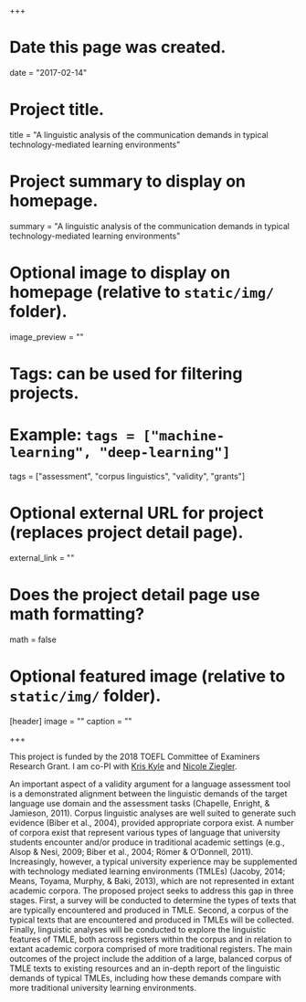 +++
# Date this page was created.
date = "2017-02-14"

# Project title.
title = "A linguistic analysis of the communication demands in typical technology-mediated learning environments"

# Project summary to display on homepage.
summary = "A linguistic analysis of the communication demands in typical technology-mediated learning environments"

# Optional image to display on homepage (relative to `static/img/` folder).
image_preview = ""

# Tags: can be used for filtering projects.
# Example: `tags = ["machine-learning", "deep-learning"]`
tags = ["assessment", "corpus linguistics", "validity", "grants"]

# Optional external URL for project (replaces project detail page).
external_link = ""

# Does the project detail page use math formatting?
math = false

# Optional featured image (relative to `static/img/` folder).
[header]
image = ""
caption = ""

+++

This project is funded by the 2018 TOEFL Committee of Examiners Research Grant. I am co-PI with [Kris Kyle](http://www.kristopherkyle.com/) and [Nicole Ziegler](http://nziegler.com/).

An important aspect of a validity argument for a language assessment tool is a demonstrated alignment between the linguistic demands of the target language use domain and the assessment tasks (Chapelle, Enright, & Jamieson, 2011). Corpus linguistic analyses are well suited to generate such evidence (Biber et al., 2004), provided appropriate corpora exist. A number of corpora exist that represent various types of language that university students encounter and/or produce in traditional academic settings (e.g., Alsop & Nesi, 2009; Biber et al., 2004; Römer & O’Donnell, 2011). Increasingly, however, a typical university experience may be supplemented with technology mediated learning environments (TMLEs) (Jacoby, 2014; Means, Toyama, Murphy, & Baki, 2013), which are not represented in extant academic corpora. The proposed project seeks to address this gap in three stages. First, a survey will be conducted to determine the types of texts that are typically encountered and produced in TMLE. Second, a corpus of the typical texts that are encountered and produced in TMLEs will be collected. Finally, linguistic analyses will be conducted to explore the linguistic features of TMLE, both across registers within the corpus and in relation to extant academic corpora comprised of more traditional registers. The main outcomes of the project include the addition of a large, balanced corpus of TMLE texts to existing resources and an in-depth report of the linguistic demands of typical TMLEs, including how these demands compare with more traditional university learning environments.

